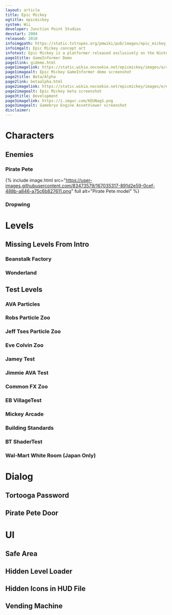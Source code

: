 ```yaml
---
layout: article
title: Epic Mickey
ogtitle: epicmickey
system: Wii
developer: Junction Point Studios
devstart: 2004
released: 2010
infoimgpath: https://static.tvtropes.org/pmwiki/pub/images/epic_mickey_nf.png
infoimgalt: Epic Mickey concept art
infotext: Epic Mickey is a platformer released exclusively on the Nintendo Wii. The game follows Mickey Mouse as he is dragged into a world of forgotten Disney characters, Wasteland. He must defeat the Phantom Blot and escape Wasteland with the magic brush he swiped from Yen Sid.
page1title: GameInformer Demo
page1link: gidemo.html
page1imagelink: https://static.wikia.nocookie.net/epicmickey/images/a/ac/25su1zt.jpg/revision/latest/scale-to-width-down/600?cb=20110913011045
page1imagealt: Epic Mickey GameInformer demo screenshot
page2title: Beta/Alpha
page2link: betaalpha.html
page2imagelink: https://static.wikia.nocookie.net/epicmickey/images/e/e1/Train_Station_beta.png/revision/latest?cb=20201214224626
page2imagealt: Epic Mickey beta screenshot
page3title: Development
page3imagelink: https://i.imgur.com/KEUNagS.png
page3imagealt: Gamebryo Engine AssetViewer screenshot
disclaimer:
---
```


# Characters

## Enemies

### Pirate Pete

{% include image.html src="https://user-images.githubusercontent.com/83473579/167035317-891d2e59-0cef-488b-a846-a75c6b827611.png" full alt="Pirate Pete model" %}

### Dropwing

# Levels

## Missing Levels From Intro

### Beanstalk Factory

### Wonderland

## Test Levels

### AVA Particles

### Robs Particle Zoo

### Jeff Tses Particle Zoo

### Eve Colvin Zoo

### Jamey Test

### Jimmie AVA Test

### Common FX Zoo

### EB VillageTest

### Mickey Arcade

### Building Standards

### BT ShaderTest

### Wal-Mart White Room (Japan Only)

# Dialog

## Tortooga Password

## Pirate Pete Door

# UI

## Safe Area

## Hidden Level Loader

## Hidden Icons in HUD File

## Vending Machine
